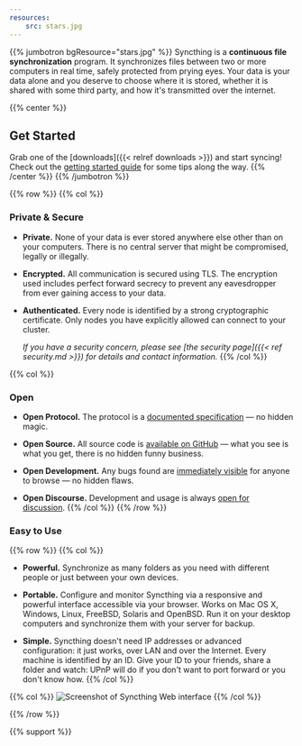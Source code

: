 ```yaml
---
resources:
    src: stars.jpg
---
```



{{% jumbotron bgResource="stars.jpg" %}}
Syncthing is a **continuous file synchronization** program. It synchronizes
files between two or more computers in real time, safely protected from prying
eyes. Your data is your data alone and you deserve to choose where it is stored,
whether it is shared with some third party, and how it's transmitted over the
internet.

{{% center %}}
## Get Started
Grab one of the [downloads]({{< relref downloads >}}) and start syncing! \
Check out the [getting started
guide](https://docs.syncthing.net/intro/getting-started.html) for some tips
along the way.
{{% /center %}}
{{% /jumbotron %}}


{{% row %}}
{{% col %}}
### Private & Secure

- **Private.** None of your data is ever stored anywhere else other than on your
  computers. There is no central server that might be compromised, legally or
  illegally.

- **Encrypted.** All communication is secured using TLS. The encryption used
  includes perfect forward secrecy to prevent any eavesdropper from ever gaining
  access to your data.

- **Authenticated.** Every node is identified by a strong cryptographic
  certificate. Only nodes you have explicitly allowed can connect to your
  cluster.

  *If you have a security concern, please see [the security page]({{< ref security.md >}}) for details and contact information.*
{{% /col %}}

{{% col %}}
### Open

- **Open Protocol.** The protocol is a [documented
  specification](https://docs.syncthing.net/specs/bep-v1.html#bep-v1) — no
  hidden magic.

- **Open Source.** All source code is [available on
  GitHub](https://github.com/syncthing/syncthing) — what you see is what you
  get, there is no hidden funny business.

- **Open Development.** Any bugs found are [immediately visible](https://github.com/syncthing/syncthing/issues) for anyone to
  browse — no hidden flaws.

- **Open Discourse.** Development and usage is always [open for discussion](https://forum.syncthing.net/).
{{% /col %}}
{{% /row %}}


### Easy to Use

{{% row %}}
{{% col %}}
- **Powerful.** Synchronize as many folders as you need with different people or
  just between your own devices.

- **Portable.** Configure and monitor Syncthing via a responsive and powerful
  interface accessible via your browser. Works on Mac OS X, Windows, Linux,
  FreeBSD, Solaris and OpenBSD. Run it on your desktop computers and synchronize
  them with your server for backup.

- **Simple.** Syncthing doesn't need IP addresses or advanced configuration: it
  just works, over LAN and over the Internet. Every machine is identified by an
  ID. Give your ID to your friends, share a folder and watch: UPnP will do if
  you don't want to port forward or you don't know how.
{{% /col %}}

{{% col %}}
<img src="/img/screenshot.png" class="img img-fluid" alt="Screenshot of Syncthing Web interface">
{{% /col %}}

{{% /row %}}

{{% support %}}
